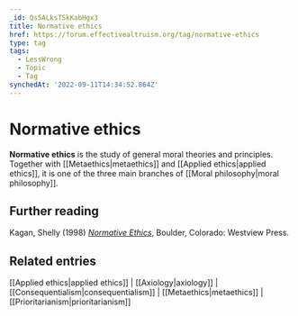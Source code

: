```yaml
---
_id: Qs5ALksTSkKabHgx3
title: Normative ethics
href: https://forum.effectivealtruism.org/tag/normative-ethics
type: tag
tags:
  - LessWrong
  - Topic
  - Tag
synchedAt: '2022-09-11T14:34:52.864Z'
---
```

# Normative ethics

**Normative ethics** is the study of general moral theories and principles. Together with [[Metaethics|metaethics]] and [[Applied ethics|applied ethics]], it is one of the three main branches of [[Moral philosophy|moral philosophy]].

Further reading
---------------

Kagan, Shelly (1998) [*Normative Ethics*](https://en.wikipedia.org/wiki/Special:BookSources/0-8133-0845-3), Boulder, Colorado: Westview Press.

Related entries
---------------

[[Applied ethics|applied ethics]] | [[Axiology|axiology]] | [[Consequentialism|consequentialism]] | [[Metaethics|metaethics]] | [[Prioritarianism|prioritarianism]]